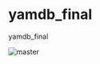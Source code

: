 # yamdb_final
yamdb_final

![master](https://github.com/SashaAhrom/yamdb_final/workflows/yamdb_workflow/badge.svg)

